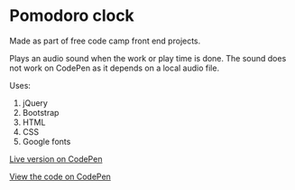 # Pomodoro clock

Made as part of free code camp front end projects.

Plays an audio sound when the work or play time is done. The sound does not work on CodePen as it depends on a local audio file.

Uses:

1. jQuery
2. Bootstrap
3. HTML
4. CSS
5. Google fonts

[Live version on CodePen](https://codepen.io/adevwatkin/full/MGOvWj/)

[View the code on CodePen](https://codepen.io/adevwatkin/pen/MGOvWj)
